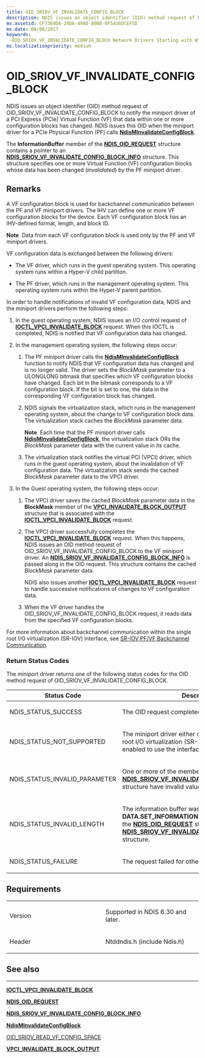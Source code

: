 ```yaml
---
title: OID_SRIOV_VF_INVALIDATE_CONFIG_BLOCK
description: NDIS issues an object identifier (OID) method request of OID_SRIOV_VF_INVALIDATE_CONFIG_BLOCK to notify the miniport driver of a PCI Express (PCIe) Virtual Function (VF) that data within one or more configuration blocks has changed.
ms.assetid: CF73E0DA-20DA-49A0-80B0-0F5A56DCEF5D
ms.date: 08/08/2017
keywords: 
 -OID_SRIOV_VF_INVALIDATE_CONFIG_BLOCK Network Drivers Starting with Windows Vista
ms.localizationpriority: medium
---
```


# OID\_SRIOV\_VF\_INVALIDATE\_CONFIG\_BLOCK


NDIS issues an object identifier (OID) method request of OID\_SRIOV\_VF\_INVALIDATE\_CONFIG\_BLOCK to notify the miniport driver of a PCI Express (PCIe) Virtual Function (VF) that data within one or more configuration blocks has changed. NDIS issues this OID when the miniport driver for a PCIe Physical Function (PF) calls [**NdisMInvalidateConfigBlock**](https://docs.microsoft.com/windows-hardware/drivers/ddi/content/ndis/nf-ndis-ndisminvalidateconfigblock).

The **InformationBuffer** member of the [**NDIS\_OID\_REQUEST**](https://docs.microsoft.com/windows-hardware/drivers/ddi/content/ndis/ns-ndis-_ndis_oid_request) structure contains a pointer to an [**NDIS\_SRIOV\_VF\_INVALIDATE\_CONFIG\_BLOCK\_INFO**](https://docs.microsoft.com/windows-hardware/drivers/ddi/content/ntddndis/ns-ntddndis-_ndis_sriov_vf_invalidate_config_block_info) structure. This structure specifies one or more Virtual Function (VF) configuration blocks whose data has been changed (*invalidated*) by the PF miniport driver.

Remarks
-------

A VF configuration block is used for backchannel communication between the PF and VF miniport drivers. The IHV can define one or more VF configuration blocks for the device. Each VF configuration block has an IHV-defined format, length, and block ID.

**Note**  Data from each VF configuration block is used only by the PF and VF miniport drivers.

 

VF configuration data is exchanged between the following drivers:

-   The VF driver, which runs in the guest operating system. This operating system runs within a Hyper-V child partition.

-   The PF driver, which runs in the management operating system. This operating system runs within the Hyper-V parent partition.

In order to handle notifications of invalid VF configuration data, NDIS and the miniport drivers perform the following steps:

1.  In the guest operating system, NDIS issues an I/O control request of [**IOCTL\_VPCI\_INVALIDATE\_BLOCK**](https://docs.microsoft.com/windows-hardware/drivers/ddi/content/vpci/ni-vpci-ioctl_vpci_invalidate_block) request. When this IOCTL is completed, NDIS is notified that VF configuration data has changed.

2.  In the management operating system, the following steps occur:

    1.  The PF miniport driver calls the [**NdisMInvalidateConfigBlock**](https://docs.microsoft.com/windows-hardware/drivers/ddi/content/ndis/nf-ndis-ndisminvalidateconfigblock) function to notify NDIS that VF configuration data has changed and is no longer valid. The driver sets the *BlockMask* parameter to a ULONGLONG bitmask that specifies which VF configuration blocks have changed. Each bit in the bitmask corresponds to a VF configuration block. If the bit is set to one, the data in the corresponding VF configuration block has changed.
    2.  NDIS signals the virtualization stack, which runs in the management operating system, about the change to VF configuration block data. The virtualization stack caches the *BlockMask* parameter data.

        **Note**  Each time that the PF miniport driver calls [**NdisMInvalidateConfigBlock**](https://docs.microsoft.com/windows-hardware/drivers/ddi/content/ndis/nf-ndis-ndisminvalidateconfigblock), the virtualization stack ORs the *BlockMask* parameter data with the current value in its cache.

         

    3.  The virtualization stack notifies the virtual PCI (VPCI) driver, which runs in the guest operating system, about the invalidation of VF configuration data. The virtualization stack sends the cached *BlockMask* parameter data to the VPCI driver.

3.  In the Guest operating system, the following steps occur:

    1.  The VPCI driver saves the cached *BlockMask* parameter data in the **BlockMask** member of the [**VPCI\_INVALIDATE\_BLOCK\_OUTPUT**](https://docs.microsoft.com/windows-hardware/drivers/ddi/content/vpci/ns-vpci-_vpci_invalidate_block_output) structure that is associated with the [**IOCTL\_VPCI\_INVALIDATE\_BLOCK**](https://docs.microsoft.com/windows-hardware/drivers/ddi/content/vpci/ni-vpci-ioctl_vpci_invalidate_block) request.

    2.  The VPCI driver successfully completes the [**IOCTL\_VPCI\_INVALIDATE\_BLOCK**](https://docs.microsoft.com/windows-hardware/drivers/ddi/content/vpci/ni-vpci-ioctl_vpci_invalidate_block) request. When this happens, NDIS issues an OID method request of OID\_SRIOV\_VF\_INVALIDATE\_CONFIG\_BLOCK to the VF miniport driver. An [**NDIS\_SRIOV\_VF\_INVALIDATE\_CONFIG\_BLOCK\_INFO**](https://docs.microsoft.com/windows-hardware/drivers/ddi/content/ntddndis/ns-ntddndis-_ndis_sriov_vf_invalidate_config_block_info) is passed along in the OID request. This structure contains the cached *BlockMask* parameter data.

        NDIS also issues another [**IOCTL\_VPCI\_INVALIDATE\_BLOCK**](https://docs.microsoft.com/windows-hardware/drivers/ddi/content/vpci/ni-vpci-ioctl_vpci_invalidate_block) request to handle successive notifications of changes to VF configuration data.

    3.  When the VF driver handles the OID\_SRIOV\_VF\_INVALIDATE\_CONFIG\_BLOCK request, it reads data from the specified VF configuration blocks.

For more information about backchannel communication within the single root I/O virtualization (SR-IOV) interface, see [SR-IOV PF/VF Backchannel Communication](https://docs.microsoft.com/windows-hardware/drivers/network/sr-iov-pf-vf-backchannel-communication).

### Return Status Codes

The miniport driver returns one of the following status codes for the OID method request of OID\_SRIOV\_VF\_INVALIDATE\_CONFIG\_BLOCK.

<table>
<colgroup>
<col width="50%" />
<col width="50%" />
</colgroup>
<thead>
<tr class="header">
<th>Status Code</th>
<th>Description</th>
</tr>
</thead>
<tbody>
<tr class="odd">
<td><p>NDIS_STATUS_SUCCESS</p></td>
<td><p>The OID request completed successfully.</p></td>
</tr>
<tr class="even">
<td><p>NDIS_STATUS_NOT_SUPPORTED</p></td>
<td><p>The miniport driver either does not support the single root I/O virtualization (SR-IOV) interface or is not enabled to use the interface.</p></td>
</tr>
<tr class="odd">
<td><p>NDIS_STATUS_INVALID_PARAMETER</p></td>
<td><p>One or more of the members of the <a href="https://docs.microsoft.com/windows-hardware/drivers/ddi/content/ntddndis/ns-ntddndis-_ndis_sriov_vf_invalidate_config_block_info" data-raw-source="[&lt;strong&gt;NDIS_SRIOV_VF_INVALIDATE_CONFIG_BLOCK_INFO&lt;/strong&gt;](https://docs.microsoft.com/windows-hardware/drivers/ddi/content/ntddndis/ns-ntddndis-_ndis_sriov_vf_invalidate_config_block_info)"><strong>NDIS_SRIOV_VF_INVALIDATE_CONFIG_BLOCK_INFO</strong></a> structure have invalid values.</p></td>
</tr>
<tr class="even">
<td><p>NDIS_STATUS_INVALID_LENGTH</p></td>
<td><p>The information buffer was too short. NDIS sets the <strong>DATA.SET_INFORMATION.BytesNeeded</strong> member in the <a href="https://docs.microsoft.com/windows-hardware/drivers/ddi/content/ndis/ns-ndis-_ndis_oid_request" data-raw-source="[&lt;strong&gt;NDIS_OID_REQUEST&lt;/strong&gt;](https://docs.microsoft.com/windows-hardware/drivers/ddi/content/ndis/ns-ndis-_ndis_oid_request)"><strong>NDIS_OID_REQUEST</strong></a> structure to the size of the <a href="https://docs.microsoft.com/windows-hardware/drivers/ddi/content/ntddndis/ns-ntddndis-_ndis_sriov_vf_invalidate_config_block_info" data-raw-source="[&lt;strong&gt;NDIS_SRIOV_VF_INVALIDATE_CONFIG_BLOCK_INFO&lt;/strong&gt;](https://docs.microsoft.com/windows-hardware/drivers/ddi/content/ntddndis/ns-ntddndis-_ndis_sriov_vf_invalidate_config_block_info)"><strong>NDIS_SRIOV_VF_INVALIDATE_CONFIG_BLOCK_INFO</strong></a> structure.</p></td>
</tr>
<tr class="odd">
<td><p>NDIS_STATUS_FAILURE</p></td>
<td><p>The request failed for other reasons.</p></td>
</tr>
</tbody>
</table>

 

Requirements
------------

<table>
<colgroup>
<col width="50%" />
<col width="50%" />
</colgroup>
<tbody>
<tr class="odd">
<td><p>Version</p></td>
<td><p>Supported in NDIS 6.30 and later.</p></td>
</tr>
<tr class="even">
<td><p>Header</p></td>
<td>Ntddndis.h (include Ndis.h)</td>
</tr>
</tbody>
</table>

## See also


****
[**IOCTL\_VPCI\_INVALIDATE\_BLOCK**](https://docs.microsoft.com/windows-hardware/drivers/ddi/content/vpci/ni-vpci-ioctl_vpci_invalidate_block)

[**NDIS\_OID\_REQUEST**](https://docs.microsoft.com/windows-hardware/drivers/ddi/content/ndis/ns-ndis-_ndis_oid_request)

[**NDIS\_SRIOV\_VF\_INVALIDATE\_CONFIG\_BLOCK\_INFO**](https://docs.microsoft.com/windows-hardware/drivers/ddi/content/ntddndis/ns-ntddndis-_ndis_sriov_vf_invalidate_config_block_info)

[**NdisMInvalidateConfigBlock**](https://docs.microsoft.com/windows-hardware/drivers/ddi/content/ndis/nf-ndis-ndisminvalidateconfigblock)

[OID\_SRIOV\_READ\_VF\_CONFIG\_SPACE](oid-sriov-read-vf-config-space.md)

[**VPCI\_INVALIDATE\_BLOCK\_OUTPUT**](https://docs.microsoft.com/windows-hardware/drivers/ddi/content/vpci/ns-vpci-_vpci_invalidate_block_output)

 

 




